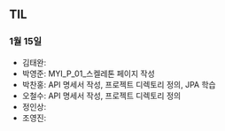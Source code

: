 ## TIL

### 1월 15일

- 김태완:
- 박영준: MYI_P_01_스켈레톤 페이지 작성
- 박찬홍: API 명세서 작성, 프로젝트 디렉토리 정의, JPA 학습
- 오철수: API 명세서 작성, 프로젝트 디렉토리 정의
- 정인상:
- 조영진:

